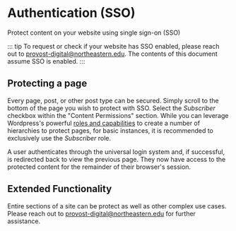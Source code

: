 # Authentication (SSO)

Protect content on your website using single sign-on (SSO)

::: tip
To request or check if your website has SSO enabled, please reach out to <a href="mailto:provost-digital@northeastern.edu">provost-digital@northeastern.edu</a>. The contents of this document assume SSO is enabled.
:::

## Protecting a page

Every page, post, or other post type can be secured. Simply scroll to the bottom of the page you wish to protect with SSO. Select the *Subscriber* checkbox within the "Content Permissions" section. While you can leverage Wordpress's powerful [roles and capabilities](https://codex.wordpress.org/Roles_and_Capabilities) to create a number of hierarchies to protect pages, for basic instances, it is recommended to exclusively use the *Subscriber* role.

<ImageStage title="Admin View" filename="auth-admin.png" caption="If enabled, pages and posts have a 'Content Permissions' section to facilitate visibility." />

A user authenticates through the universal login system and, if successful, is redirected back to view the previous page. They now have access to the protected content for the remainder of their browser's session.

<ImageStage title="Live View" filename="auth-live.png" caption="Public view of a protected page" />

## Extended Functionality

Entire sections of a site can be protect as well as other complex use cases. Please reach out to provost-digital@northeastern.edu for further assistance.

<ImageStage title="Live View" filename="auth-live-phd.png" caption="PhD Network securing an entire archive and set of posts" />
